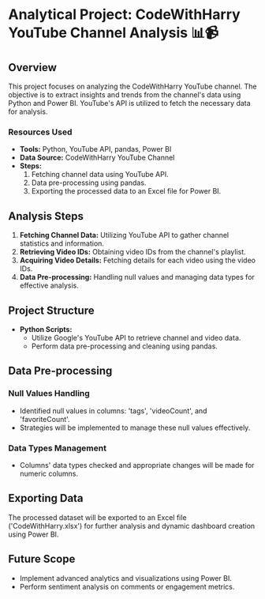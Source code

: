 # Analytical Project: CodeWithHarry YouTube Channel Analysis 📊📹

## Overview

This project focuses on analyzing the CodeWithHarry YouTube channel. The objective is to extract insights and trends from the channel's data using Python and Power BI. YouTube's API is utilized to fetch the necessary data for analysis.

### Resources Used

- **Tools:** Python, YouTube API, pandas, Power BI
- **Data Source:** CodeWithHarry YouTube Channel
- **Steps:**
    1. Fetching channel data using YouTube API.
    2. Data pre-processing using pandas.
    3. Exporting the processed data to an Excel file for Power BI.

## Analysis Steps

1. **Fetching Channel Data:** Utilizing YouTube API to gather channel statistics and information.
2. **Retrieving Video IDs:** Obtaining video IDs from the channel's playlist.
3. **Acquiring Video Details:** Fetching details for each video using the video IDs.
4. **Data Pre-processing:** Handling null values and managing data types for effective analysis.

## Project Structure

- **Python Scripts:**
    - Utilize Google's YouTube API to retrieve channel and video data.
    - Perform data pre-processing and cleaning using pandas.

## Data Pre-processing

### Null Values Handling

- Identified null values in columns: 'tags', 'videoCount', and 'favoriteCount'.
- Strategies will be implemented to manage these null values effectively.

### Data Types Management

- Columns' data types checked and appropriate changes will be made for numeric columns.

## Exporting Data

The processed dataset will be exported to an Excel file ('CodeWithHarry.xlsx') for further analysis and dynamic dashboard creation using Power BI.

## Future Scope

- Implement advanced analytics and visualizations using Power BI.
- Perform sentiment analysis on comments or engagement metrics.

